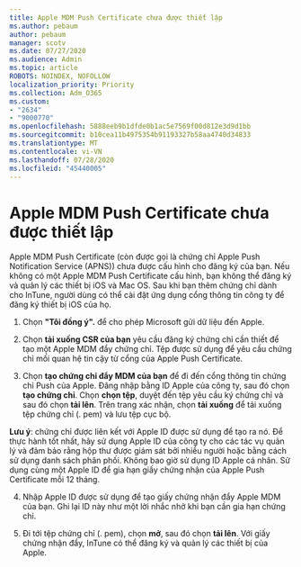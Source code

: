 ```yaml
---
title: Apple MDM Push Certificate chưa được thiết lập
ms.author: pebaum
author: pebaum
manager: scotv
ms.date: 07/27/2020
ms.audience: Admin
ms.topic: article
ROBOTS: NOINDEX, NOFOLLOW
localization_priority: Priority
ms.collection: Adm_O365
ms.custom:
- "2634"
- "9000770"
ms.openlocfilehash: 5888eeb9b1dfde0b1ac5e7569f00d812e3d9d1bb
ms.sourcegitcommit: b10cea11b4975354b91193327b58aa4740d34833
ms.translationtype: MT
ms.contentlocale: vi-VN
ms.lasthandoff: 07/28/2020
ms.locfileid: "45440005"
---
```

# <a name="apple-mdm-push-certificate-has-not-been-set-up"></a>Apple MDM Push Certificate chưa được thiết lập

Apple MDM Push Certificate (còn được gọi là chứng chỉ Apple Push Notification Service (APNS)) chưa được cấu hình cho đăng ký của bạn. Nếu không có một Apple MDM Push Certificate cấu hình, bạn không thể đăng ký và quản lý các thiết bị iOS và Mac OS. Sau khi bạn thêm chứng chỉ dành cho InTune, người dùng có thể cài đặt ứng dụng cổng thông tin công ty để đăng ký thiết bị iOS của họ.

1. Chọn **"Tôi đồng ý".** để cho phép Microsoft gửi dữ liệu đến Apple.

2. Chọn **tải xuống CSR của bạn** yêu cầu đăng ký chứng chỉ cần thiết để tạo một Apple MDM đẩy chứng chỉ. Tệp được sử dụng để yêu cầu chứng chỉ mối quan hệ tin cậy từ cổng của Apple Push Certificate.

3. Chọn **tạo chứng chỉ đẩy MDM của bạn** để đi đến cổng thông tin chứng chỉ Push của Apple. Đăng nhập bằng ID Apple của công ty, sau đó chọn **tạo chứng chỉ**. Chọn **chọn tệp**, duyệt đến tệp yêu cầu ký chứng chỉ và sau đó chọn **tải lên**. Trên trang xác nhận, chọn **tải xuống** để tải xuống tệp chứng chỉ (. pem) và lưu tệp cục bộ.
 
**Lưu ý**: chứng chỉ được liên kết với Apple ID được sử dụng để tạo ra nó. Để thực hành tốt nhất, hãy sử dụng Apple ID của công ty cho các tác vụ quản lý và đảm bảo rằng hộp thư được giám sát bởi nhiều người hoặc bằng cách sử dụng danh sách phân phối. Không bao giờ sử dụng ID Apple cá nhân. Sử dụng cùng một Apple ID để gia hạn giấy chứng nhận của Apple Push Certificate mỗi 12 tháng.
 
4. Nhập Apple ID được sử dụng để tạo giấy chứng nhận đẩy Apple MDM của bạn. Ghi lại ID này như một lời nhắc nhở khi bạn cần gia hạn chứng chỉ.

5. Đi tới tệp chứng chỉ (. pem), chọn **mở**, sau đó chọn **tải lên**. Với giấy chứng nhận đẩy, InTune có thể đăng ký và quản lý các thiết bị của Apple.